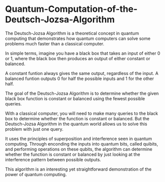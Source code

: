 # Quantum-Computation-of-the-Deutsch-Jozsa-Algorithm

The Deutsch-Jozsa Algorithm is a theoretical concept in quantum computing that demonstrates how quantum computers can solve some problems much faster than a classical computer.

In simple terms, imagine you have a black box that takes an input of either 0 or 1, where the black box then produces an output of either constant or balanced.

A constant funtion always gives the same output, regardless of the input.
A balanced funtion outputs 0 for half the possible inputs and 1 for the other half.

The goal of the Deutsch-Jozsa Algorithm is to determine whether the given black box function is constant or balanced using the fewest possible queries.

With a classical computer, you will need to make many queries to the black box to determine whether the function is constant or balanced.
But the Deutsch-Jozsa Algorithm in the quantum world allows us to solve this problem with just one query. 

It uses the principles of superposition and interference seen in quantum computing. 
Through enconding the inputs into quantum bits, called quibits, and performing operations on these qubits, the algorithm can determine whether the function is constant or balanced by just looking at the interference pattern between possible outputs. 

This algorithm is an interesting yet straightforward demonstration of the power of quantum computing. 
